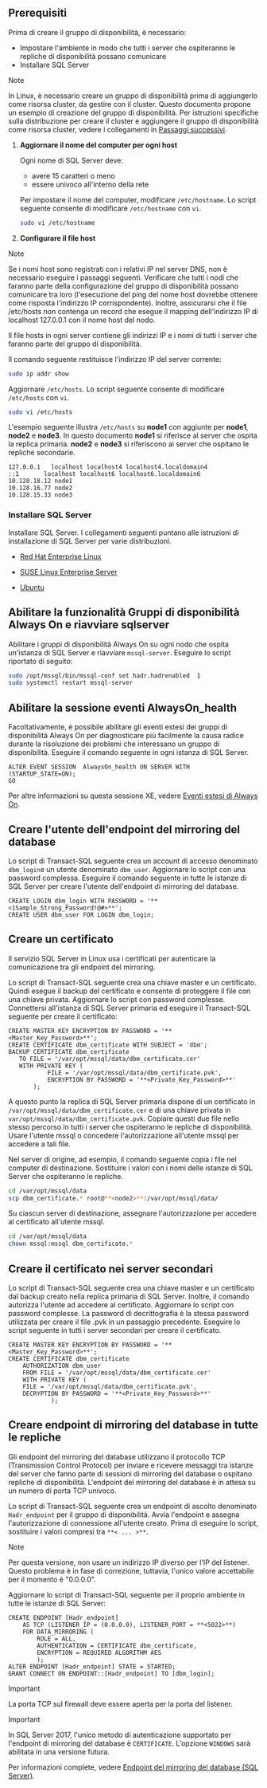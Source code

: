## <a name="prerequisites"></a>Prerequisiti

Prima di creare il gruppo di disponibilità, è necessario:

- Impostare l'ambiente in modo che tutti i server che ospiteranno le repliche di disponibilità possano comunicare
- Installare SQL Server

>[!NOTE]
>In Linux, è necessario creare un gruppo di disponibilità prima di aggiungerlo come risorsa cluster, da gestire con il cluster. Questo documento propone un esempio di creazione del gruppo di disponibilità. Per istruzioni specifiche sulla distribuzione per creare il cluster e aggiungere il gruppo di disponibilità come risorsa cluster, vedere i collegamenti in [Passaggi successivi](#next-steps).

1. **Aggiornare il nome del computer per ogni host**

   Ogni nome di SQL Server deve:
   
   - avere 15 caratteri o meno
   - essere univoco all'interno della rete
   
   Per impostare il nome del computer, modificare `/etc/hostname`. Lo script seguente consente di modificare `/etc/hostname` con `vi`.

   ```bash
   sudo vi /etc/hostname
   ```

1. **Configurare il file host**

>[!NOTE]
>Se i nomi host sono registrati con i relativi IP nel server DNS, non è necessario eseguire i passaggi seguenti. Verificare che tutti i nodi che faranno parte della configurazione del gruppo di disponibilità possano comunicare tra loro (l'esecuzione del ping del nome host dovrebbe ottenere come risposta l'indirizzo IP corrispondente). Inoltre, assicurarsi che il file /etc/hosts non contenga un record che esegue il mapping dell'indirizzo IP di localhost 127.0.0.1 con il nome host del nodo.


   Il file hosts in ogni server contiene gli indirizzi IP e i nomi di tutti i server che faranno parte del gruppo di disponibilità. 

   Il comando seguente restituisce l'indirizzo IP del server corrente:

   ```bash
   sudo ip addr show
   ```

   Aggiornare `/etc/hosts`. Lo script seguente consente di modificare `/etc/hosts` con `vi`.

   ```bash
   sudo vi /etc/hosts
   ```

   L'esempio seguente illustra `/etc/hosts` su **node1** con aggiunte per **node1**, **node2** e **node3**. In questo documento **node1** si riferisce al server che ospita la replica primaria. **node2** e **node3** si riferiscono ai server che ospitano le repliche secondarie.


   ```
   127.0.0.1   localhost localhost4 localhost4.localdomain4
   ::1       localhost localhost6 localhost6.localdomain6
   10.128.18.12 node1
   10.128.16.77 node2
   10.128.15.33 node3
   ```

### <a name="install-sql-server"></a>Installare SQL Server

Installare SQL Server. I collegamenti seguenti puntano alle istruzioni di installazione di SQL Server per varie distribuzioni. 

- [Red Hat Enterprise Linux](../linux/quickstart-install-connect-red-hat.md)

- [SUSE Linux Enterprise Server](../linux/quickstart-install-connect-suse.md)

- [Ubuntu](../linux/quickstart-install-connect-ubuntu.md)

## <a name="enable-always-on-availability-groups-and-restart-sqlserver"></a>Abilitare la funzionalità Gruppi di disponibilità Always On e riavviare sqlserver

Abilitare i gruppi di disponibilità Always On su ogni nodo che ospita un'istanza di SQL Server e riavviare `mssql-server`.  Eseguire lo script riportato di seguito:

```bash
sudo /opt/mssql/bin/mssql-conf set hadr.hadrenabled  1
sudo systemctl restart mssql-server
```

##  <a name="enable-alwaysonhealth-event-session"></a>Abilitare la sessione eventi AlwaysOn_health 

Facoltativamente, è possibile abilitare gli eventi estesi dei gruppi di disponibilità Always On per diagnosticare più facilmente la causa radice durante la risoluzione dei problemi che interessano un gruppo di disponibilità. Eseguire il comando seguente in ogni istanza di SQL Server. 

```Transact-SQL
ALTER EVENT SESSION  AlwaysOn_health ON SERVER WITH (STARTUP_STATE=ON);
GO
```

Per altre informazioni su questa sessione XE, vedere [Eventi estesi di Always On](http://msdn.microsoft.com/library/dn135324.aspx).

## <a name="create-db-mirroring-endpoint-user"></a>Creare l'utente dell'endpoint del mirroring del database

Lo script di Transact-SQL seguente crea un account di accesso denominato `dbm_login`e un utente denominato `dbm_user`. Aggiornare lo script con una password complessa. Eseguire il comando seguente in tutte le istanze di SQL Server per creare l'utente dell'endpoint di mirroring del database.

```Transact-SQL
CREATE LOGIN dbm_login WITH PASSWORD = '**<1Sample_Strong_Password!@#>**';
CREATE USER dbm_user FOR LOGIN dbm_login;
```

## <a name="create-a-certificate"></a>Creare un certificato

Il servizio SQL Server in Linux usa i certificati per autenticare la comunicazione tra gli endpoint del mirroring. 

Lo script di Transact-SQL seguente crea una chiave master e un certificato. Quindi esegue il backup del certificato e consente di proteggere il file con una chiave privata. Aggiornare lo script con password complesse. Connettersi all'istanza di SQL Server primaria ed eseguire il Transact-SQL seguente per creare il certificato:

```Transact-SQL
CREATE MASTER KEY ENCRYPTION BY PASSWORD = '**<Master_Key_Password>**';
CREATE CERTIFICATE dbm_certificate WITH SUBJECT = 'dbm';
BACKUP CERTIFICATE dbm_certificate
   TO FILE = '/var/opt/mssql/data/dbm_certificate.cer'
   WITH PRIVATE KEY (
           FILE = '/var/opt/mssql/data/dbm_certificate.pvk',
           ENCRYPTION BY PASSWORD = '**<Private_Key_Password>**'
       );
```

A questo punto la replica di SQL Server primaria dispone di un certificato in `/var/opt/mssql/data/dbm_certificate.cer` e di una chiave privata in `var/opt/mssql/data/dbm_certificate.pvk`. Copiare questi due file nello stesso percorso in tutti i server che ospiteranno le repliche di disponibilità. Usare l'utente mssql o concedere l'autorizzazione all'utente mssql per accedere a tali file. 

Nel server di origine, ad esempio, il comando seguente copia i file nel computer di destinazione. Sostituire i valori **<node2>** con i nomi delle istanze di SQL Server che ospiteranno le repliche. 

```bash
cd /var/opt/mssql/data
scp dbm_certificate.* root@**<node2>**:/var/opt/mssql/data/
```

Su ciascun server di destinazione, assegnare l'autorizzazione per accedere al certificato all'utente mssql.

```bash
cd /var/opt/mssql/data
chown mssql:mssql dbm_certificate.*
```

## <a name="create-the-certificate-on-secondary-servers"></a>Creare il certificato nei server secondari

Lo script di Transact-SQL seguente crea una chiave master e un certificato dal backup creato nella replica primaria di SQL Server. Inoltre, il comando autorizza l'utente ad accedere al certificato. Aggiornare lo script con password complesse. La password di decrittografia è la stessa password utilizzata per creare il file .pvk in un passaggio precedente. Eseguire lo script seguente in tutti i server secondari per creare il certificato.

```Transact-SQL
CREATE MASTER KEY ENCRYPTION BY PASSWORD = '**<Master_Key_Password>**';
CREATE CERTIFICATE dbm_certificate   
    AUTHORIZATION dbm_user
    FROM FILE = '/var/opt/mssql/data/dbm_certificate.cer'
    WITH PRIVATE KEY (
    FILE = '/var/opt/mssql/data/dbm_certificate.pvk',
    DECRYPTION BY PASSWORD = '**<Private_Key_Password>**'
            );
```

## <a name="create-the-database-mirroring-endpoints-on-all-replicas"></a>Creare endpoint di mirroring del database in tutte le repliche

Gli endpoint del mirroring del database utilizzano il protocollo TCP (Transmission Control Protocol) per inviare e ricevere messaggi tra istanze del server che fanno parte di sessioni di mirroring del database o ospitano repliche di disponibilità. L'endpoint del mirroring del database è in attesa su un numero di porta TCP univoco. 

Lo script di Transact-SQL seguente crea un endpoint di ascolto denominato `Hadr_endpoint` per il gruppo di disponibilità. Avvia l'endpoint e assegna l'autorizzazione di connessione all'utente creato. Prima di eseguire lo script, sostituire i valori compresi tra `**< ... >**`.

>[!NOTE]
>Per questa versione, non usare un indirizzo IP diverso per l'IP del listener. Questo problema è in fase di correzione, tuttavia, l'unico valore accettabile per il momento è "0.0.0.0".

Aggiornare lo script di Transact-SQL seguente per il proprio ambiente in tutte le istanze di SQL Server: 

```Transact-SQL
CREATE ENDPOINT [Hadr_endpoint]
    AS TCP (LISTENER_IP = (0.0.0.0), LISTENER_PORT = **<5022>**)
    FOR DATA_MIRRORING (
        ROLE = ALL,
        AUTHENTICATION = CERTIFICATE dbm_certificate,
        ENCRYPTION = REQUIRED ALGORITHM AES
        );
ALTER ENDPOINT [Hadr_endpoint] STATE = STARTED;
GRANT CONNECT ON ENDPOINT::[Hadr_endpoint] TO [dbm_login];
```

>[!IMPORTANT]
>La porta TCP sul firewall deve essere aperta per la porta del listener.

>[!IMPORTANT]
>In SQL Server 2017, l'unico metodo di autenticazione supportato per l'endpoint di mirroring del database è `CERTIFICATE`. L'opzione `WINDOWS` sarà abilitata in una versione futura.

Per informazioni complete, vedere [Endpoint del mirroring del database (SQL Server)](http://msdn.microsoft.com/library/ms179511.aspx).
